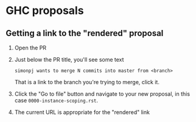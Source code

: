 # GHC proposals

## Getting a link to the "rendered" proposal

1. Open the PR
2. Just below the PR title, you'll see some text
   ```
   simonpj wants to merge N commits into master from <branch>
   ```
   That <branch> is a link to the branch you're trying to merge, click it.

3. Click the "Go to file" button and navigate to your new proposal, in this case `0000-instance-scoping.rst`.

4. The current URL is appropriate for the "rendered" link
